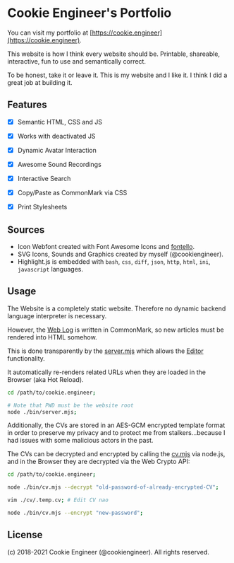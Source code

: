 
# Cookie Engineer's Portfolio

You can visit my portfolio at [https://cookie.engineer](https://cookie.engineer).

This website is how I think every website should be.
Printable, shareable, interactive, fun to use and
semantically correct.

To be honest, take it or leave it. This is my website
and I like it. I think I did a great job at building
it.


## Features

- [x] Semantic HTML, CSS and JS
- [x] Works with deactivated JS
- [x] Dynamic Avatar Interaction
- [x] Awesome Sound Recordings
- [x] Interactive Search
- [x] Copy/Paste as CommonMark via CSS
- [x] Print Stylesheets


## Sources

- Icon Webfont created with Font Awesome Icons and [fontello](https://fontello.com).
- SVG Icons, Sounds and Graphics created by myself (@cookiengineer).
- Highlight.js is embedded with `bash`, `css`, `diff`, `json`, `http`, `html`, `ini`, `javascript` languages.


## Usage

The Website is a completely static website. Therefore
no dynamic backend language interpreter is necessary.

However, the [Web Log](./weblog) is written in CommonMark,
so new articles must be rendered into HTML somehow.

This is done transparently by the [server.mjs](/bin/server.mjs)
which allows the [Editor](/weblog/editor.html) functionality.

It automatically re-renders related URLs when they are
loaded in the Browser (aka Hot Reload).

```bash
cd /path/to/cookie.engineer;

# Note that PWD must be the website root
node ./bin/server.mjs;
```


Additionally, the CVs are stored in an AES-GCM encrypted
template format in order to preserve my privacy and to
protect me from stalkers...because I had issues with some
malicious actors in the past.

The CVs can be decrypted and encrypted by calling the
[cv.mjs](./bin/cv.mjs) via node.js, and in the Browser
they are decrypted via the Web Crypto API:

```bash
cd /path/to/cookie.engineer;

node ./bin/cv.mjs --decrypt "old-password-of-already-encrypted-CV";

vim ./cv/.temp.cv; # Edit CV nao

node ./bin/cv.mjs --encrypt "new-password";
```


## License

(c) 2018-2021 Cookie Engineer (@cookiengineer).
All rights reserved.

